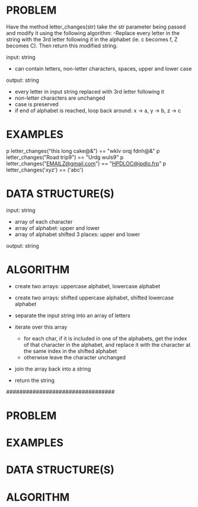# PROBLEM
Have the method letter_changes(str) take the str parameter being passed and
modify it using the following algorithm:
  -Replace every letter in the string with the 3rd letter following it in the alphabet (ie. c becomes f, Z becomes C).
Then return this modified string.

input: string
  - can contain letters, non-letter characters, spaces, upper and lower case

output: string
  - every letter in input string replaced with 3rd letter following it
  - non-letter characters are unchanged
  - case is preserved
  - if end of alphabet is reached, loop back around: x -> a, y -> b, z -> c

# EXAMPLES
p letter_changes("this long cake@&") == "wklv orqj fdnh@&"
p letter_changes("Road trip9") == "Urdg wuls9"
p letter_changes("EMAILZ@gmail.com") == "HPDLOC@jpdlo.frp"
p letter_changes('xyz') == ('abc')

# DATA STRUCTURE(S)
input: string
  - array of each character
  - array of alphabet: upper and lower
  - array of alphabet shifted 3 places: upper and lower

output: string

# ALGORITHM
- create two arrays: uppercase alphabet, lowercase alphabet
- create two arrays: shifted uppercase alphabet, shifted lowercase alphabet

- separate the input string into an array of letters
- iterate over this array
  - for each char, if it is included in one of the alphabets, get the index of that character in the alphabet, and replace it with the character at the same index in the shifted alphabet
  - otherwise leave the character unchanged
- join the array back into a string
- return the string


#################################

# PROBLEM


# EXAMPLES


# DATA STRUCTURE(S)


# ALGORITHM
